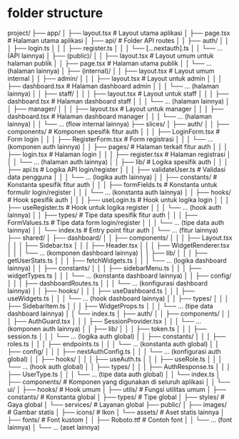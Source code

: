 # folder structure

project/
├── app/
│   ├── layout.tsx               # Layout utama aplikasi
│   ├── page.tsx                 # Halaman utama aplikasi
│   ├── api/                     # Folder API routes
│   │   ├── auth/
│   │   │   ├── login.ts
│   │   │   ├── register.ts
│   │   │   └── [...nextauth].ts
│   │   └── ... (API lainnya)
│   ├── (public)/
│   │   ├── layout.tsx           # Layout umum untuk halaman publik
│   │   ├── page.tsx             # Halaman utama publik
│   │   └── ... (halaman lainnya)
│   ├── (internal)/
│   │   ├── layout.tsx           # Layout umum internal
│   │   ├── admin/
│   │   │   ├── layout.tsx       # Layout untuk admin
│   │   │   ├── dashboard.tsx    # Halaman dashboard admin
│   │   │   └── ... (halaman lainnya)
│   │   ├── staff/
│   │   │   ├── layout.tsx       # Layout untuk staff
│   │   │   ├── dashboard.tsx    # Halaman dashboard staff
│   │   │   └── ... (halaman lainnya)
│   │   ├── manager/
│   │   │   ├── layout.tsx       # Layout untuk manager
│   │   │   ├── dashboard.tsx    # Halaman dashboard manager
│   │   │   └── ... (halaman lainnya)
│   │   └── ... (flow internal lainnya)
├── slices/
│   ├── auth/
│   │   ├── components/          # Komponen spesifik fitur auth
│   │   │   ├── LoginForm.tsx    # Form login
│   │   │   ├── RegisterForm.tsx # Form registrasi
│   │   │   └── ... (komponen auth lainnya)
│   │   ├── pages/               # Halaman terkait fitur auth
│   │   │   ├── login.tsx        # Halaman login
│   │   │   ├── register.tsx     # Halaman registrasi
│   │   │   └── ... (halaman auth lainnya)
│   │   ├── lib/                 # Logika spesifik auth
│   │   │   ├── api.ts           # Logika API login/register
│   │   │   ├── validateUser.ts  # Validasi data pengguna
│   │   │   └── ... (logika auth lainnya)
│   │   ├── constants/           # Konstanta spesifik fitur auth
│   │   │   ├── formFields.ts    # Konstanta untuk formulir login/register
│   │   │   └── ... (konstanta auth lainnya)
│   │   ├── hooks/               # Hook spesifik auth
│   │   │   ├── useLogin.ts      # Hook untuk logika login
│   │   │   ├── useRegister.ts   # Hook untuk logika register
│   │   │   └── ... (hook auth lainnya)
│   │   ├── types/               # Tipe data spesifik fitur auth
│   │   │   ├── FormValues.ts    # Tipe data form login/register
│   │   │   └── ... (tipe data auth lainnya)
│   │   └── index.ts             # Entry point fitur auth
│   └── ... (fitur lainnya)
├── shared/
│   ├── dashboard/
│   │   ├── components/
│   │   │   ├── Layout.tsx
│   │   │   ├── Sidebar.tsx
│   │   │   ├── Header.tsx
│   │   │   ├── WidgetRenderer.tsx
│   │   │   └── ... (komponen dashboard lainnya)
│   │   ├── lib/
│   │   │   ├── getUserStats.ts
│   │   │   ├── fetchWidgets.ts
│   │   │   └── ... (logika dashboard lainnya)
│   │   ├── constants/
│   │   │   ├── sidebarMenu.ts
│   │   │   ├── widgetTypes.ts
│   │   │   └── ... (konstanta dashboard lainnya)
│   │   ├── config/
│   │   │   ├── dashboardRoutes.ts
│   │   │   └── ... (konfigurasi dashboard lainnya)
│   │   ├── hooks/
│   │   │   ├── useDashboard.ts
│   │   │   ├── useWidgets.ts
│   │   │   └── ... (hook dashboard lainnya)
│   │   ├── types/
│   │   │   ├── SidebarItem.ts
│   │   │   ├── WidgetProps.ts
│   │   │   └── ... (tipe data dashboard lainnya)
│   │   └── index.ts
│   ├── auth/
│   │   ├── components/
│   │   │   ├── AuthGuard.tsx
│   │   │   ├── SessionProvider.tsx
│   │   │   └── ... (komponen auth lainnya)
│   │   ├── lib/
│   │   │   ├── token.ts
│   │   │   ├── session.ts
│   │   │   └── ... (logika auth global)
│   │   ├── constants/
│   │   │   ├── roles.ts
│   │   │   ├── endpoints.ts
│   │   │   └── ... (konstanta auth global)
│   │   ├── config/
│   │   │   ├── nextAuthConfig.ts
│   │   │   └── ... (konfigurasi auth global)
│   │   ├── hooks/
│   │   │   ├── useAuth.ts
│   │   │   ├── useRole.ts
│   │   │   └── ... (hook auth global)
│   │   ├── types/
│   │   │   ├── AuthResponse.ts
│   │   │   ├── UserType.ts
│   │   │   └── ... (tipe data auth global)
│   │   └── index.ts
│   ├── components/              # Komponen yang digunakan di seluruh aplikasi
│   │   └── ui/
│   ├── hooks/                   # Hook umum
│   ├── utils/                   # Fungsi utilitas umum
│   ├── constants/               # Konstanta global
│   ├── types/                   # Tipe global
│   ├── styles/                  # Gaya global
│   └── services/                # Layanan global
├── public/
│   ├── images/                  # Gambar statis
│   ├── icons/                   # Ikon
│   └── assets/                  # Aset statis lainnya
│       ├── fonts/               # Font kustom
│       │   ├── Roboto.ttf       # Contoh font
│       │   └── ... (font lainnya)
│       └── ... (aset lainnya)
